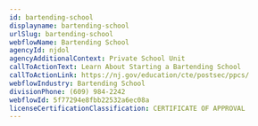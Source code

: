 ```yaml
---
id: bartending-school
displayname: bartending-school
urlSlug: bartending-school
webflowName: Bartending School
agencyId: njdol
agencyAdditionalContext: Private School Unit
callToActionText: Learn About Starting a Bartending School
callToActionLink: https://nj.gov/education/cte/postsec/ppcs/
webflowIndustry: Bartending School
divisionPhone: (609) 984-2242
webflowId: 5f77294e8fbb22532a6ec08a
licenseCertificationClassification: CERTIFICATE OF APPROVAL
---
```

